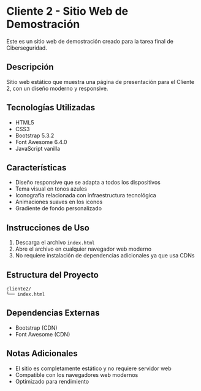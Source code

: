 # Cliente 2 - Sitio Web de Demostración

Este es un sitio web de demostración creado para la tarea final de Ciberseguridad.

## Descripción
Sitio web estático que muestra una página de presentación para el Cliente 2, con un diseño moderno y responsive.

## Tecnologías Utilizadas
- HTML5
- CSS3
- Bootstrap 5.3.2
- Font Awesome 6.4.0
- JavaScript vanilla

## Características
- Diseño responsive que se adapta a todos los dispositivos
- Tema visual en tonos azules
- Iconografía relacionada con infraestructura tecnológica
- Animaciones suaves en los iconos
- Gradiente de fondo personalizado

## Instrucciones de Uso
1. Descarga el archivo `index.html`
2. Abre el archivo en cualquier navegador web moderno
3. No requiere instalación de dependencias adicionales ya que usa CDNs

## Estructura del Proyecto
```
cliente2/
└── index.html
```

## Dependencias Externas
- Bootstrap (CDN)
- Font Awesome (CDN)

## Notas Adicionales
- El sitio es completamente estático y no requiere servidor web
- Compatible con los navegadores web modernos
- Optimizado para rendimiento
